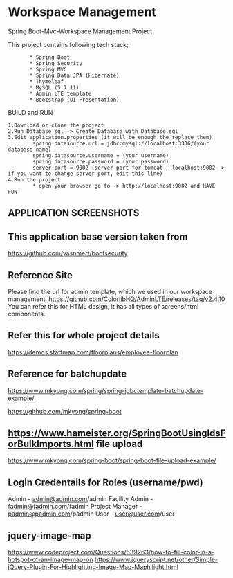 # Workspace Management
Spring Boot-Mvc-Workspace Management Project

This project contains following tech stack;

           * Spring Boot
           * Spring Security
           * Spring MVC
           * Spring Data JPA (Hibernate)
           * Thymeleaf
           * MySQL (5.7.11)
           * Admin LTE template
           * Bootstrap (UI Presentation)
 
BUILD and RUN

    1.Download or clone the project
    2.Run Database.sql -> Create Database with Database.sql
    3.Edit application.properties (it will be enough the replace them)
            spring.datasource.url = jdbc:mysql://localhost:3306/(your database name)
            spring.datasource.username = (your username)
            spring.datasource.password = (your password)
            server.port = 9002 (server port for tomcat - localhost:9002 -> if you want to change server port, edit this line)
    4.Run the project
            * open your browser go to -> http://localhost:9002 and HAVE FUN 
            
APPLICATION SCREENSHOTS
------------------------

This application base version taken from 
---------------------------------------
https://github.com/yasnmert/bootsecurity

Reference Site
-------------
Please find the url for admin template, which we used in our workspace management.
https://github.com/ColorlibHQ/AdminLTE/releases/tag/v2.4.10
You can refer this for HTML design, it has all types of screens/html components.

Refer this for whole project details
------------------------------------
https://demos.staffmap.com/floorplans/employee-floorplan

Reference for batchupdate
------------------------
https://www.mkyong.com/spring/spring-jdbctemplate-batchupdate-example/

https://github.com/mkyong/spring-boot

https://www.hameister.org/SpringBootUsingIdsForBulkImports.html
file upload 
-----------
https://www.mkyong.com/spring-boot/spring-boot-file-upload-example/

Login Credentails for Roles (username/pwd)
-----------------------------------------
Admin - admin@admin.com/admin 
Facility Admin - fadmin@fadmin.com/fadmin
Project Manager - padmin@padmin.com/padmin
User            - user@user.com/user

jquery-image-map
----------------
https://www.codeproject.com/Questions/639263/how-to-fill-color-in-a-hotspot-of-an-image-map-on
https://www.jqueryscript.net/other/Simple-jQuery-Plugin-For-Highlighting-Image-Map-Maphilight.html
